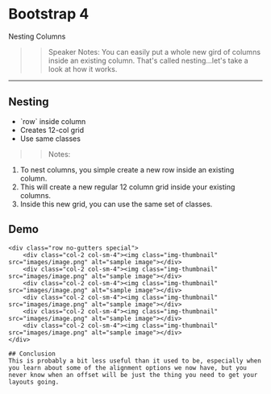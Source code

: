 <!-- .slide: data-state="title" -->
# Bootstrap 4
Nesting Columns

> > Speaker Notes:
You can easily put a whole new gird of columns inside an existing column. That's called nesting...let's take a look at how it works.

---

<!-- .slide: data-state="hasicon" -->

## <i class="fa fa-th"></i> Nesting



<ul>
	<li class="fragment">`row` inside column</li> 
	<li class="fragment">Creates 12-col grid</li> 
	<li class="fragment">Use same classes</li> 
</ul>



> > Notes: 
1. To nest columns, you simple create a new row inside an existing column.
1. This will create a new regular 12 column grid inside your existing columns.
2. Inside this new grid, you can use the same set of classes.
 
## Demo
```
<div class="row no-gutters special">
	<div class="col-2 col-sm-4"><img class="img-thumbnail" src="images/image.png" alt="sample image"></div>
	<div class="col-2 col-sm-4"><img class="img-thumbnail"  src="images/image.png" alt="sample image"></div>
	<div class="col-2 col-sm-4"><img class="img-thumbnail"  src="images/image.png" alt="sample image"></div>
	<div class="col-2 col-sm-4"><img class="img-thumbnail" src="images/image.png" alt="sample image"></div>
	<div class="col-2 col-sm-4"><img class="img-thumbnail"  src="images/image.png" alt="sample image"></div>
	<div class="col-2 col-sm-4"><img class="img-thumbnail"  src="images/image.png" alt="sample image"></div>
</div>

## Conclusion
This is probably a bit less useful than it used to be, especially when you learn about some of the alignment options we now have, but you never know when an offset will be just the thing you need to get your layouts going.